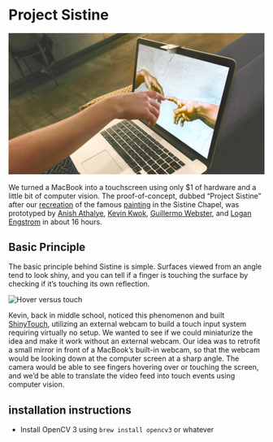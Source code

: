 # Project Sistine

![Sistine * 3/2](splash.png)

We turned a MacBook into a touchscreen using only $1 of hardware and a little bit of computer vision. The proof-of-concept, dubbed “Project Sistine” after our [recreation](https://www.anishathalye.com/media/2018/04/03/thumbnail.jpg) of the famous [painting](https://en.wikipedia.org/wiki/The_Creation_of_Adam) in the Sistine Chapel, was prototyped by [Anish Athalye](https://twitter.com/anishathalye), [Kevin Kwok](https://twitter.com/antimatter15), [Guillermo Webster](https://twitter.com/biject), and [Logan Engstrom](https://github.com/lengstrom) in about 16 hours.

## Basic Principle

The basic principle behind Sistine is simple. Surfaces viewed from an angle tend to look shiny, and you can tell if a finger is touching the surface by checking if it’s touching its own reflection.

![Hover versus touch](https://www.anishathalye.com/media/2018/04/03/explanation.png)

Kevin, back in middle school, noticed this phenomenon and built [ShinyTouch](https://antimatter15.com/project/shinytouch/), utilizing an external webcam to build a touch input system requiring virtually no setup. We wanted to see if we could miniaturize the idea and make it work without an external webcam. Our idea was to retrofit a small mirror in front of a MacBook’s built-in webcam, so that the webcam would be looking down at the computer screen at a sharp angle. The camera would be able to see fingers hovering over or touching the screen, and we’d be able to translate the video feed into touch events using computer vision.


## installation instructions

* Install OpenCV 3 using `brew install opencv3` or whatever
